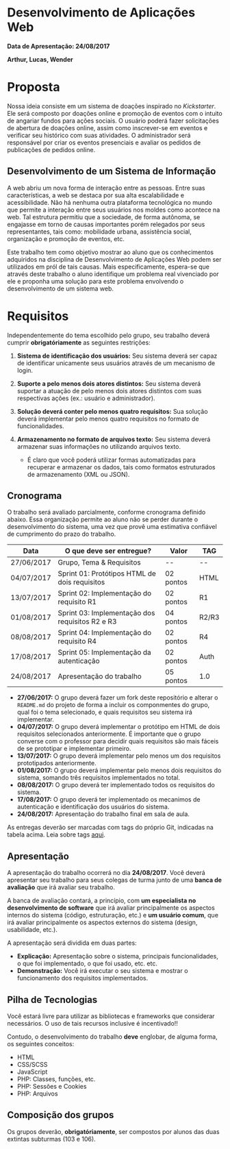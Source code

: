 # Desenvolvimento de Aplicações Web

**Data de Apresentação: 24/08/2017**

**Arthur, Lucas, Wender**

# Proposta

Nossa ideia consiste em um sistema de doações inspirado no *Kickstarter*. Ele será composto por doações online e promoção de eventos com o intuito de angariar fundos para ações sociais. O usuário poderá fazer solicitações de abertura de doações online, assim como inscrever-se em eventos e verificar seu histórico com suas atividades. O administrador será responsável por criar os eventos presenciais e avaliar os pedidos de publicações de pedidos online.




## Desenvolvimento de um Sistema de Informação

A web abriu um nova forma de interação entre as pessoas. Entre suas características, a web se destaca por sua alta escalabilidade e acessibilidade. Não há nenhuma outra plataforma tecnológica no mundo que permite a interação entre seus usuários nos moldes como acontece na web. Tal estrutura permitiu que a sociedade, de forma autônoma, se engajasse em torno de causas importantes porém relegados por seus representantes, tais como: mobilidade urbana, assistência social, organização e promoção de eventos, etc.

Este trabalho tem como objetivo mostrar ao aluno que os conhecimentos adquiridos na disciplina de Desenvolvimento de Aplicações Web podem ser utilizados em pról de tais causas. Mais especificamente, espera-se que através deste trabalho o aluno identifique um problema real vivenciado por ele e proponha uma solução para este problema envolvendo o desenvolvimento de um sistema web.

# Requisitos

Independentemente do tema escolhido pelo grupo, seu trabalho deverá cumprir **obrigatóriamente** as seguintes restrições:

1. **Sistema de identificação dos usuários:** Seu sistema deverá ser capaz de identificar unicamente seus usuários através de um mecanismo de login.

2. **Suporte a pelo menos dois atores distintos:** Seu sistema deverá suportar a atuação de pelo menos dois atores distintos com suas respectivas ações (ex.: usuário e administrador).

3. **Solução deverá conter pelo menos quatro requisitos:** Sua solução deverá implementar pelo menos quatro requisitos no formato de funcionalidades.

4. **Armazenamento no formato de arquivos texto:** Seu sistema deverá armazenar suas informações no utilizando arquivos texto.
	* É claro que você poderá utilizar formas automatizadas para recuperar e armazenar os dados, tais como formatos estruturados de armazenamento (XML ou JSON).

## Cronograma

O trabalho será avaliado parcialmente, conforme cronograma definido abaixo. Essa organização permite ao aluno não se perder durante o desenvolvimento do sistema, uma vez que provê uma estimativa confiável de cumprimento do prazo do trabalho.

| Data       | O que deve ser entregue?                        | Valor     | TAG   |
|------------|-------------------------------------------------|-----------|-------|
| 27/06/2017 | Grupo, Tema & Requisitos                        | --        | --    |
| 04/07/2017 | Sprint 01: Protótipos HTML de dois requisitos   | 02 pontos | HTML  |
| 13/07/2017 | Sprint 02: Implementação do requisito R1        | 02 pontos | R1    |
| 01/08/2017 | Sprint 03: Implementação dos requisitos R2 e R3 | 04 pontos | R2/R3 |
| 08/08/2017 | Sprint 04: Implementação do requisito R4        | 02 pontos | R4    |
| 17/08/2017 | Sprint 05: Implementação da autenticação        | 02 pontos | Auth  |
| 24/08/2017 | Apresentação do trabalho                        | 05 pontos | 1.0   |


* **27/06/2017:** O grupo deverá fazer um fork deste repositório e alterar o `README.md` do projeto de forma a incluir os componmentes do grupo, qual foi o tema selecionado, e quais requisitos seu sistema irá implementar.
* **04/07/2017:** O grupo deverá implementar o protótipo em HTML de dois requisitos selecionados anteriormente. É importante que o grupo converse com o professor para decidir quais requisitos são mais fáceis de se prototipar e implementar primeiro.
* **13/07/2017:** O grupo deverá implementar pelo menos um dos requisitos prototipados anteriormente.
* **01/08/2017:** O grupo deverá implementar pelo menos dois requisitos do sistema, somando três requisitos implementados no total.
* **08/08/2017:** O grupo deverá ter implementado todos os requisitos do sistema.
* **17/08/2017:** O grupo deverá ter implementado os mecanimos de autenticação e identificação dos usuários do sistema.
* **24/08/2017:** Apresentação do trabalho final em sala de aula.

As entregas deverão ser marcadas com tags do próprio Git, indicadas na tabela acima. Leia sobre tags [aqui](http://imasters.com.br/artigo/21127/software-livre/como-trabalhar-com-tags-no-git/?trace=1519021197&source=single).

## Apresentação

A apresentação do trabalho ocorrerá no dia **24/08/2017**. Você deverá apresentar seu trabalho para seus colegas de turma junto de uma **banca de avaliação** que irá avaliar seu trabalho.

A banca de avaliação contará, a princípio, com **um especialista no desenvolvimento de software** que irá avaliar principalmente os aspectos internos do sistema (código, estruturação, etc.) e **um usuário comum**, que irá avaliar principalmente os aspectos externos do sistema (design, usabilidade, etc.).

A apresentação será dividida em duas partes:

* **Explicação:** Apresentação sobre o sistema, principais funcionalidades, o que foi implementado, o que foi usado, etc. etc.
* **Demonstração:** Você irá executar o seu sistema e mostrar o funcionamento dos requisitos implementados.

## Pilha de Tecnologias

Você estará livre para utilizar as bibliotecas e frameworks que considerar necessários. O uso de tais recursos inclusive é incentivado!!

Contudo, o desenvolvimento do trabalho **deve** englobar, de alguma forma, os seguintes conceitos:

* HTML
* CSS/SCSS
* JavaScript
* PHP: Classes, funções, etc.
* PHP: Sessões e Cookies
* PHP: Arquivos

## Composição dos grupos

Os grupos deverão, **obrigatóriamente**, ser compostos por alunos das duas extintas subturmas (103 e 106).
